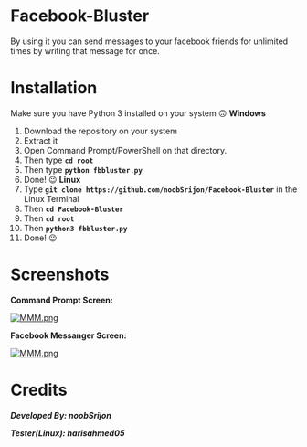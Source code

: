 # Facebook-Bluster
By using it you can send messages to your facebook friends for unlimited times by writing that message for once.

# Installation
Make sure you have Python 3 installed on your system :upside_down_face:
**Windows**
  1. Download the repository on your system 
  2. Extract it
  3. Open Command Prompt/PowerShell on that directory.
  4. Then type **```cd root```**
  5. Then type **```python fbbluster.py```**
  6. Done! :wink:
**Linux**
  1. Type **```git clone https://github.com/noobSrijon/Facebook-Bluster```** in the Linux Terminal
  2. Then **```cd Facebook-Bluster```**
  3. Then **```cd root```**
  4. Then **```python3 fbbluster.py```**
  6. Done! :wink:

# Screenshots

**Command Prompt Screen:**


[![MMM.png](https://i.postimg.cc/wvm6H1MW/MMM.png)](https://raw.githubusercontent.com/noobSrijon/Facebook-Bluster/master/screenshots/Command%20Prompt.png)


**Facebook Messanger Screen:**


[![MMM.png](https://i.postimg.cc/CLZR5xtV/MMM.png)](https://raw.githubusercontent.com/noobSrijon/Facebook-Bluster/master/screenshots/messages.png)




# Credits
***Developed By: noobSrijon*** 

***Tester(Linux): harisahmed05***
